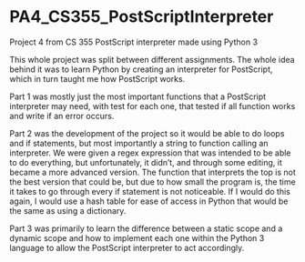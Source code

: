 # PA4_CS355_PostScriptInterpreter
Project 4 from CS 355 PostScript interpreter made using Python 3

This whole project was split between different assignments. The whole idea behind it was
to learn Python by creating an interpreter for PostScript, which in turn taught me how
PostScript works.

Part 1 was mostly just the most important functions that a PostScript interpreter may
need, with test for each one, that tested if all function works and write if an error
occurs.

Part 2 was the development of the project so it would be able to do loops and if
statements, but most importantly a string to function calling an interpreter. We were
given a regex expression that was intended to be able to do everything, but unfortunately,
it didn’t, and through some editing, it became a more advanced version. The function that
interprets the top is not the best version that could be, but due to how small the program
is, the time it takes to go through every if statement is not noticeable. If I would do this
again, I would use a hash table for ease of access in Python that would be the same as using a
dictionary.

Part 3 was primarily to learn the difference between a static scope and a dynamic scope and
how to implement each one within the Python 3 language to allow the PostScript interpreter to
act accordingly.

